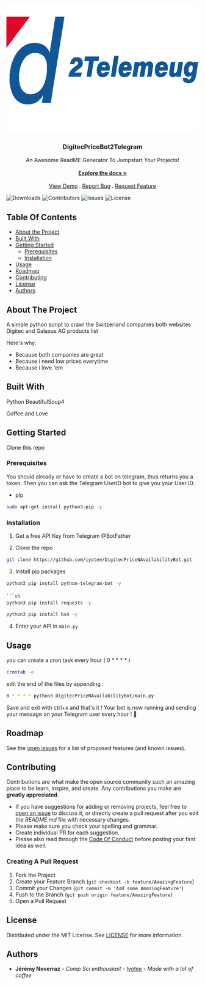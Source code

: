 <p align="center">
  <a href="https://github.com/Iyotee/DigitecPriceNAvailabilityBot">
    <img src="images/logo.png" alt="Logo" width="669" height="335">
  </a>

  <h3 align="center">DigitecPriceBot2Telegram</h3>

  <p align="center">
    An Awesome ReadME Generator To Jumpstart Your Projects!
    <br/>
    <br/>
    <a href="https://github.com/Iyotee/DigitecPriceNAvailabilityBot"><strong>Explore the docs »</strong></a>
    <br/>
    <br/>
    <a href="https://github.com/Iyotee/DigitecPriceNAvailabilityBot">View Demo</a>
    .
    <a href="https://github.com/Iyotee/DigitecPriceNAvailabilityBot/issues">Report Bug</a>
    .
    <a href="https://github.com/Iyotee/DigitecPriceNAvailabilityBot/issues">Request Feature</a>
  </p>
</p>

![Downloads](https://img.shields.io/github/downloads/Iyotee/DigitecPriceNAvailabilityBot/total) ![Contributors](https://img.shields.io/github/contributors/Iyotee/DigitecPriceNAvailabilityBot?color=dark-green) ![Issues](https://img.shields.io/github/issues/Iyotee/DigitecPriceNAvailabilityBot) ![License](https://img.shields.io/github/license/Iyotee/DigitecPriceNAvailabilityBot) 

## Table Of Contents

* [About the Project](#about-the-project)
* [Built With](#built-with)
* [Getting Started](#getting-started)
  * [Prerequisites](#prerequisites)
  * [Installation](#installation)
* [Usage](#usage)
* [Roadmap](#roadmap)
* [Contributing](#contributing)
* [License](#license)
* [Authors](#authors)


## About The Project


A simple python script to crawl the Switzerland companies both websites Digitec and Galaxus AG products list

Here's why:

* Because both companies are great
* Because i need low prices everytime
* Because i love 'em


## Built With

Python
BeautifulSoup4

Coffee and Love

## Getting Started

Clone this repo

### Prerequisites

You should already or have to create a bot on telegram, thus returns you a token. Then you can ask the Telegram UserID bot to give you your User ID.

* pip

```sh
sudo apt-get install python3-pip -y
```

### Installation

1. Get a free API Key from Telegram @BotFather

2. Clone the repo

```sh
git clone https://github.com/iyotee/DigitecPriceNAvailabilityBot.git
```

3. Install pip packages

```sh
python3 pip install python-telegram-bot -y

```sh
python3 pip install requests -y
``````

```sh
python3 pip install bs4 -y
```

4. Enter your API in `main.py`


## Usage

you can create a cron task every hour ( 0 * * * * ) 

```sh
crontab -e
```
edit the end of the files by appending :
```sh
0 * * * * python3 DigitecPriceNAvailabilityBot/main.py
```

Save and exit with ctrl+x and that's it ! Your bot is now running and sending your message on your Telegram user every hour ! 🎊


## Roadmap

See the [open issues](https://github.com/Iyotee/DigitecPriceNAvailabilityBot/issues) for a list of proposed features (and known issues).

## Contributing

Contributions are what make the open source community such an amazing place to be learn, inspire, and create. Any contributions you make are **greatly appreciated**.
* If you have suggestions for adding or removing projects, feel free to [open an issue](https://github.com/Iyotee/DigitecPriceNAvailabilityBot/issues/new) to discuss it, or directly create a pull request after you edit the *README.md* file with necessary changes.
* Please make sure you check your spelling and grammar.
* Create individual PR for each suggestion.
* Please also read through the [Code Of Conduct](https://github.com/Iyotee/DigitecPriceNAvailabilityBot/blob/main/CODE_OF_CONDUCT.md) before posting your first idea as well.

### Creating A Pull Request

1. Fork the Project
2. Create your Feature Branch (`git checkout -b feature/AmazingFeature`)
3. Commit your Changes (`git commit -m 'Add some AmazingFeature'`)
4. Push to the Branch (`git push origin feature/AmazingFeature`)
5. Open a Pull Request

## License

Distributed under the MIT License. See [LICENSE](https://github.com/Iyotee/DigitecPriceNAvailabilityBot/blob/main/LICENSE.md) for more information.

## Authors

* **Jérémy Noverraz** - *Comp Sci enthousiast* - [Iyotee](https://github.com/iyotee/) - *Made with a lot of coffee*
